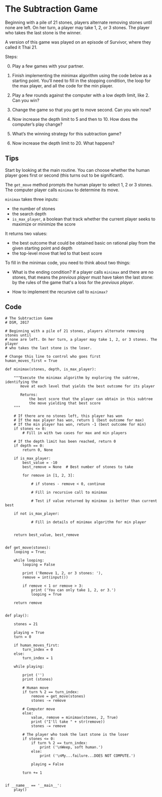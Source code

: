The Subtraction Game
====================

Beginning with a pile of 21 stones, players alternate removing
stones until none are left. On her turn, a player may take 1, 2,
or 3 stones. The player who takes the last stone is the winner.

A version of this game was played on an episode of Survivor,
where they called it Thai 21.


Steps:

0. Play a few games with your partner.

1. Finish implementing the minimax algorithm using the code below as a starting point. You’ll need to fill in the
   stopping condition, the loop for the max player, and all
   the code for the min player.

2. Play a few rounds against the computer with a low depth
   limit, like 2. Can you win?
   
3. Change the game so that you get to move second. Can you win now?

3. Now increase the depth limit to 5 and then to 10. How does
   the computer’s play change?

4. What’s the winning strategy for this subtraction game?

5. Now increase the depth limit to 20. What happens?

## Tips

Start by looking at the main routine. You can choose whether the human player goes first or second (this turns out to be significant).

The `get_move` method prompts the human player to select 1, 2 or 3 stones. The computer player calls `minimax` to determine its move.

`minimax` takes three inputs:

- the number of stones
- the search depth
- `is_max_player`, a boolean that track whether the current player seeks to maximize or minimize the score

It returns two values:

- the best outcome that could be obtained basic on rational play from the given starting point and depth
- the top-level move that led to that best score

To fill in the minimax code, you need to think about two things:

- What is the ending condition? If a player calls `minimax` and there are no stones, that means the *previous player* must have taken the last stone: by the rules of the game that's a loss for the *previous player*.

- How to implement the recursive call to `minimax?`

## Code

```
# The Subtraction Game
# DSM, 2017

# Beginning with a pile of 21 stones, players alternate removing stones until
# none are left. On her turn, a player may take 1, 2, or 3 stones. The player
# who takes the last stone is the loser.

# Change this line to control who goes first
human_moves_first = True

def minimax(stones, depth, is_max_player):
    
    """Execute the minimax algorithm by exploring the subtree, identifying the
       move at each level that yields the best outcome for its player
       
       Returns: 
           the best score that the player can obtain in this subtree
           the move yielding that best score
    """
    
    # If there are no stones left, this player has won
    # If the max player has won, return 1 (best outcome for max)
    # If the min player has won, return -1 (best outcome for min)
    if stones <= 0:
        # Fill in with two cases for max and min players
        
    # If the depth limit has been reached, return 0
    if depth == 0:
        return 0, None
        
    if is_max_player:
        best_value = -10
        best_remove = None  # Best number of stones to take
        
        for remove in [1, 2, 3]:
        
            # if stones - remove < 0, continue
        
            # Fill in recursive call to minimax
            
            # Test if value returned by minimax is better than current best
                  
    if not is_max_player:
        
            # Fill in details of minimax algorithm for min player
        
        
    return best_value, best_remove
    

def get_move(stones):
    looping = True;
    
    while looping:
        looping = False
        
        print ('Remove 1, 2, or 3 stones: '),
        remove = int(input())
        
        if remove < 1 or remove > 3:
            print ('You can only take 1, 2, or 3.')
            looping = True
        
    return remove
    
    
def play():
    
    stones = 21
    
    playing = True
    turn = 0
    
    if human_moves_first:
        turn_index = 0
    else:
        turn_index = 1
    
    while playing:
        
        print ('')
        print (stones)
        
        # Human move
        if turn % 2 == turn_index:
            remove = get_move(stones)
            stones -= remove
        
        # Computer move
        else:
            value, remove = minimax(stones, 2, True)
            print ("I'll take " + str(remove))
            stones -= remove
            
        # The player who took the last stone is the loser
        if stones <= 0:
            if turn % 2 == turn_index:
                print ('\nWeep, soft human.')
            else:
                print ('\nMy...failure...DOES NOT COMPUTE.')

            playing = False    
            
        turn += 1

    
if __name__ == '__main__':
    play()
```
